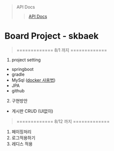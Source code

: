 > API Docs
>> [API Docs](https://github.com/ar-my/Board-skbaek/wiki/Home)


# Board Project - skbaek
> ============= 8/1 까지 =============
1. project setting
* springboot
* gradle 
* MySql ([docker 사용법](https://github.com/ar-my/Board-skbaek/wiki/Docker-사용하기))
* JPA
* github
2.  구현방안 
* 게시판 CRUD (UI없이)



> ============= 8/12 까지 =============
1. 페이징처리 
2. 로그적용하기 
3. 레디스 적용
